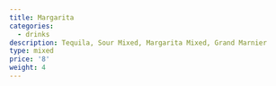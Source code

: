 ```yaml
---
title: Margarita
categories:
  - drinks
description: Tequila, Sour Mixed, Margarita Mixed, Grand Marnier
type: mixed
price: '8'
weight: 4
---
```


